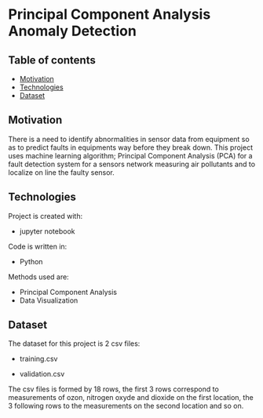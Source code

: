 # Principal Component Analysis Anomaly Detection

## Table of contents
* [Motivation](#Motivation)
* [Technologies](#technologies)
* [Dataset](#dataset)

## Motivation

There is a need to identify abnormalities in sensor data from equipment so as to predict faults in equipments way before they break down.
This project uses machine learning algorithm; Principal Component Analysis (PCA) for a fault detection system for a sensors network measuring air pollutants and to localize on line the faulty sensor. 


## Technologies
Project is created with:
* jupyter notebook

Code is written in:
* Python

Methods used are:
* Principal Component Analysis
* Data Visualization


## Dataset
The dataset for this project is 2 csv files:

* training.csv

* validation.csv

The csv files is formed by 18 rows, the first 3 rows correspond to measurements of ozon, nitrogen oxyde and dioxide on the first location, the 3 following rows to the measurements on the second location and so on.
